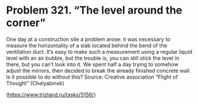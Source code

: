 # Problem 321. “The level around the corner”

One day at a construction site a problem arose: it was necessary to measure the horizontality of a slab located behind the bend of the ventilation duct. It’s easy to make such a measurement using a regular liquid level with an air bubble, but the trouble is, you can still stick the level in there, but you can’t look into it. We spent half a day trying to somehow adjust the mirrors, then decided to break the already finished concrete wall. Is it possible to do without this? Source: Creative association “Flight of Thought” (Chelyabinsk)

(https://www.trizland.ru/tasks/5156/)